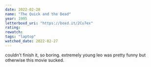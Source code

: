 ```yaml
---
date: 2022-02-28
name: "The Quick and the Dead"
year: 1995
letterboxd_uri: "https://boxd.it/2Cu7ex"
rating: 
rewatch: 
tags: "laptop"
watched_date: 2022-02-27
---
```


couldn't finish it, so boring. extremely young leo was pretty funny but otherwise this movie sucked.
